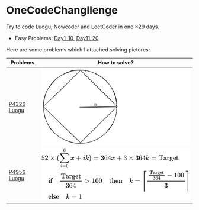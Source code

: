 # OneCodeChangllenge

Try to code Luogu, Nowcoder and LeetCoder in one $\times 29$ days.

- Easy Problems: [Day1-10](./Day1-10/), [Day11-20](./Day11-20/).

Here are some problems which I attached solving pictures:

|Problems|How to solve?|
|---|---|
|[P4326 Luogu](./Day1-10/Day1/P4326inLuogu.cpp)|![P4326 Solve](./Day1-10/Day1/P4326inLuogu.svg)|
|[P4956 Luogu](./Day22/P4956inLuogu.cpp)|![P4956 Solve](./Day22/P4956solve.svg)|
